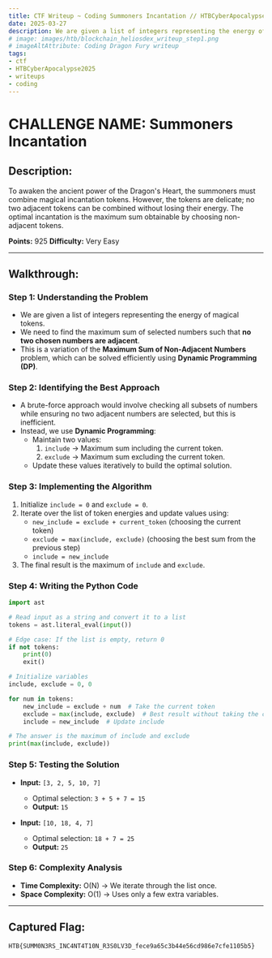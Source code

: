 ```yaml
---
title: CTF Writeup ~ Coding Summoners Incantation // HTBCyberApocalypse2025
date: 2025-03-27
description: We are given a list of integers representing the energy of magical tokens. We need to find the maximum sum of selected numbers such that no two chosen numbers are adjacent. This is a variation of the Maximum Sum of Non-Adjacent Numbers problem, which can be solved efficiently using Dynamic Programming (DP).
# image: images/htb/blockchain_heliosdex_writeup_step1.png
# imageAltAttribute: Coding Dragon Fury writeup
tags:
- ctf
- HTBCyberApocalypse2025
- writeups
- coding
---
```



# CHALLENGE NAME: Summoners Incantation

## Description:

To awaken the ancient power of the Dragon's Heart, the summoners must combine magical incantation tokens. However, the tokens are delicate; no two adjacent tokens can be combined without losing their energy. The optimal incantation is the maximum sum obtainable by choosing non-adjacent tokens.

**Points:** 925
**Difficulty:** Very Easy

---

## Walkthrough:

### **Step 1: Understanding the Problem**
- We are given a list of integers representing the energy of magical tokens.
- We need to find the maximum sum of selected numbers such that **no two chosen numbers are adjacent**.
- This is a variation of the **Maximum Sum of Non-Adjacent Numbers** problem, which can be solved efficiently using **Dynamic Programming (DP)**.

### **Step 2: Identifying the Best Approach**
- A brute-force approach would involve checking all subsets of numbers while ensuring no two adjacent numbers are selected, but this is inefficient.
- Instead, we use **Dynamic Programming**:
  - Maintain two values:
    1. `include` → Maximum sum including the current token.
    2. `exclude` → Maximum sum excluding the current token.
  - Update these values iteratively to build the optimal solution.

### **Step 3: Implementing the Algorithm**
1. Initialize `include = 0` and `exclude = 0`.
2. Iterate over the list of token energies and update values using:
   - `new_include = exclude + current_token` (choosing the current token)
   - `exclude = max(include, exclude)` (choosing the best sum from the previous step)
   - `include = new_include`
3. The final result is the maximum of `include` and `exclude`.

### **Step 4: Writing the Python Code**
```python
import ast

# Read input as a string and convert it to a list
tokens = ast.literal_eval(input())

# Edge case: If the list is empty, return 0
if not tokens:
    print(0)
    exit()

# Initialize variables
include, exclude = 0, 0

for num in tokens:
    new_include = exclude + num  # Take the current token
    exclude = max(include, exclude)  # Best result without taking the current token
    include = new_include  # Update include

# The answer is the maximum of include and exclude
print(max(include, exclude))
```

### **Step 5: Testing the Solution**
- **Input:** `[3, 2, 5, 10, 7]`
  - Optimal selection: `3 + 5 + 7 = 15`
  - **Output:** `15`

- **Input:** `[10, 18, 4, 7]`
  - Optimal selection: `18 + 7 = 25`
  - **Output:** `25`

### **Step 6: Complexity Analysis**
- **Time Complexity:** O(N) → We iterate through the list once.
- **Space Complexity:** O(1) → Uses only a few extra variables.

---

## **Captured Flag:**
```zsh
HTB{SUMM0N3RS_INC4NT4T10N_R3S0LV3D_fece9a65c3b44e56cd986e7cfe1105b5}
```


